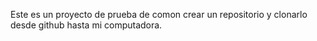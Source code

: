 Este es un proyecto de prueba de comon crear un repositorio y clonarlo desde github hasta mi computadora.
